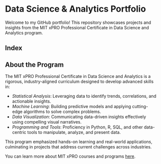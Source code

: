 # Data Science & Analytics Portfolio

Welcome to my GitHub portfolio! This repository showcases projects and insights from the MIT xPRO Professional Certificate in Data Science and Analytics program.

## Index

## About the Program
The MIT xPRO Professional Certificate in Data Science and Analytics is a rigorous, industry-aligned curriculum designed to develop advanced skills in:

  - *Statistical Analysis*: Leveraging data to identify trends, correlations, and actionable insights.
  - *Machine Learning*: Building predictive models and applying cutting-edge algorithms to solve complex problems.
  - *Data Visualization*: Communicating data-driven insights effectively using compelling visual narratives.
  - *Programming and Tools*: Proficiency in Python, R, SQL, and other data-centric tools to manipulate, analyze, and present data.
  
This program emphasized hands-on learning and real-world applications, culminating in projects that address current challenges across industries.

You can learn more about MIT xPRO courses and programs [here](https://xpro.mit.edu/).
